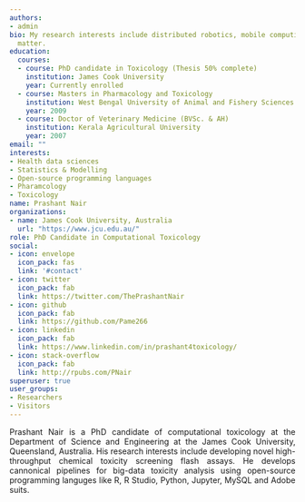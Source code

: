 ```yaml
---
authors:
- admin
bio: My research interests include distributed robotics, mobile computing and programmable
  matter.
education:
  courses:
  - course: PhD candidate in Toxicology (Thesis 50% complete)
    institution: James Cook University 
    year: Currently enrolled 
  - course: Masters in Pharmacology and Toxicology 
    institution: West Bengal University of Animal and Fishery Sciences 
    year: 2009
  - course: Doctor of Veterinary Medicine (BVSc. & AH)
    institution: Kerala Agricultural University 
    year: 2007
email: ""
interests:
- Health data sciences 
- Statistics & Modelling 
- Open-source programming languages  
- Pharamcology 
- Toxicology
name: Prashant Nair 
organizations:
- name: James Cook University, Australia 
  url: "https://www.jcu.edu.au/"
role: PhD Candidate in Computational Toxicology 
social:
- icon: envelope
  icon_pack: fas
  link: '#contact'
- icon: twitter
  icon_pack: fab
  link: https://twitter.com/ThePrashantNair
- icon: github
  icon_pack: fab
  link: https://github.com/Pame266
- icon: linkedin
  icon_pack: fab
  link: https://www.linkedin.com/in/prashant4toxicology/
- icon: stack-overflow
  icon_pack: fab
  link: http://rpubs.com/PNair
superuser: true
user_groups:
- Researchers
- Visitors
---
```

<div style="text-align: justify">
Prashant Nair is a PhD candidate of computational toxicology at the Department of Science and Engineering at the James Cook University, Queensland, Australia. His research interests include developing novel high-throughput chemical toxicity screening flash assays. He develops cannonical pipelines for big-data toxicity analysis using open-source programming languges like R, R Studio, Python, Jupyter, MySQL and Adobe suits.   
</div>



